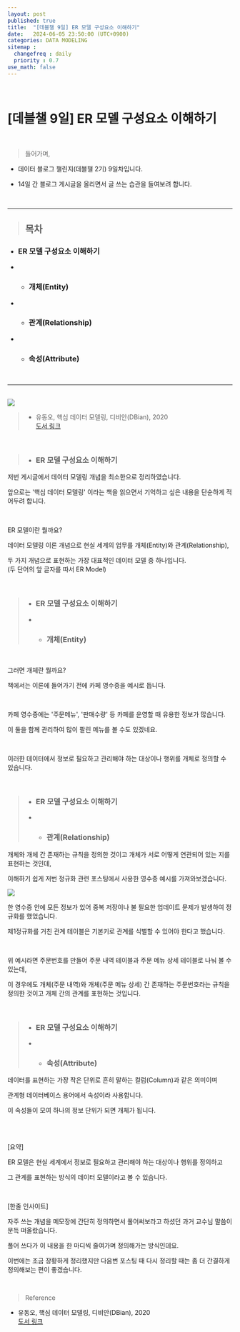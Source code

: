 ```yaml
---
layout: post
published: true
title:  "[데블챌 9일] ER 모델 구성요소 이해하기"
date:   2024-06-05 23:50:00 (UTC+0900)
categories: DATA MODELING
sitemap :
  changefreq : daily
  priority : 0.7
use_math: false
---
```



<br />


# [데블챌 9일] ER 모델 구성요소 이해하기



<br />

> 들어가며,

- 데이터 블로그 챌린지(데블챌 2기) 9일차입니다.

- 14일 간 블로그 게시글을 올리면서 글 쓰는 습관을 들여보려 합니다.

<br />

----

> ## 목차

* ### ER 모델 구성요소 이해하기
* * ### 개체(Entity)
* * ### 관계(Relationship)
* * ### 속성(Attribute)

<br />

----

<br />

<img src="https://capture.dropbox.com/0qpApeuU3U8E5kYV?raw=1">

> - 유동오, 핵심 데이터 모델링, 디비안(DBian), 2020 <br /> <A href = 'https://search.shopping.naver.com/book/catalog/32497524635?cat_id=50010586&frm=PBOKPRO&query=%ED%95%B5%EC%8B%AC+%EB%8D%B0%EC%9D%B4%ED%84%B0+%EB%AA%A8%EB%8D%B8%EB%A7%81&NaPm=ct%3Dlx1y103c%7Cci%3D78c291feda73f3efd82e2c849c0d3087d3b00d5d%7Ctr%3Dboknx%7Csn%3D95694%7Chk%3D1bc5c22a8673ab17abb32d6437d9a6ea8e5f64c5' > 도서 링크 </A>




<br />

> * ### ER 모델 구성요소 이해하기

저번 게시글에서 데이터 모델링 개념을 최소한으로 정리하였습니다.

앞으로는 '핵심 데이터 모델링' 이라는 책을 읽으면서 기억하고 싶은 내용을 단순하게 적어두려 합니다.

<br />

ER 모델이란 뭘까요? 

데이터 모델링 이론 개념으로 현실 세계의 업무를 개체(Entity)와 관계(Relationship), 

두 가지 개념으로 표현하는 가장 대표적인 데이터 모델 중 하나입니다. 
<br />(두 단어의 앞 글자를 따서 ER Model)

<br />


> * ### ER 모델 구성요소 이해하기
> * * ### 개체(Entity)

<br />

그러면 개체란 뭘까요?

책에서는 이론에 들어가기 전에 카페 영수증을 예시로 듭니다.

<br />

카페 영수증에는 '주문메뉴', '판매수량' 등 카페를 운영할 때 유용한 정보가 많습니다.

이 둘을 함께 관리하여 많이 팔린 메뉴를 볼 수도 있겠네요.

<br />

이러한 데이터에서 정보로 필요하고 관리해야 하는 대상이나 행위를 개체로 정의할 수 있습니다.



<br />

> * ### ER 모델 구성요소 이해하기
> * * ### 관계(Relationship)

개체와 개체 간 존재하는 규칙을 정의한 것이고 개체가 서로 어떻게 연관되어 있는 지를 표현하는 것인데,

이해하기 쉽게 저번 정규화 관련 포스팅에서 사용한 영수증 예시를 가져와보겠습니다.

<img src="https://capture.dropbox.com/ZKClPXbALdcbtEST?raw=1">

<br />

한 영수증 안에 모든 정보가 있어 중복 저장이나 불 필요한 업데이트 문제가 발생하여 정규화를 했었습니다.

제1정규화를 거친 관계 테이블은 기본키로 관계를 식별할 수 있어야 한다고 했습니다.

<br />

위 예시라면 주문번호를 만들어 주문 내역 테이블과 주문 메뉴 상세 테이블로 나눠 볼 수 있는데,

이 경우에도 개체(주문 내역)와 개체(주문 메뉴 상세) 간 존재하는 주문번호라는 규칙을 정의한 것이고 개체 간의 관계를 표현하는 것입니다.

<br />

> * ### ER 모델 구성요소 이해하기
> * * ### 속성(Attribute)

데이터를 표현하는 가장 작은 단위로 흔히 말하는 컬럼(Column)과 같은 의미이며 

관계형 데이터베이스 용어에서 속성이라 사용합니다.

이 속성들이 모여 하나의 정보 단위가 되면 개체가 됩니다.


<br />
<br />

[요약] 

ER 모델은 현실 세계에서 정보로 필요하고 관리해야 하는 대상이나 행위를 정의하고

그 관계를 표현하는 방식의 데이터 모델이라고 볼 수 있습니다.

<br />

[한줄 인사이트]

자주 쓰는 개념을 메모장에 간단히 정의하면서 풀어써보라고 하셨던 과거 교수님 말씀이 문득 떠올랐습니다.

풀어 쓰다가 이 내용을 한 마디씩 줄여가며 정의해가는 방식인데요.

이번에는 조금 장황하게 정리했지만 다음번 포스팅 때 다시 정리할 때는 좀 더 간결하게 정의해보는 편이 좋겠습니다.


<br />


> Reference
- 유동오, 핵심 데이터 모델링, 디비안(DBian), 2020 <br /> <A href = 'https://search.shopping.naver.com/book/catalog/32497524635?cat_id=50010586&frm=PBOKPRO&query=%ED%95%B5%EC%8B%AC+%EB%8D%B0%EC%9D%B4%ED%84%B0+%EB%AA%A8%EB%8D%B8%EB%A7%81&NaPm=ct%3Dlx1y103c%7Cci%3D78c291feda73f3efd82e2c849c0d3087d3b00d5d%7Ctr%3Dboknx%7Csn%3D95694%7Chk%3D1bc5c22a8673ab17abb32d6437d9a6ea8e5f64c5' > 도서 링크 </A>